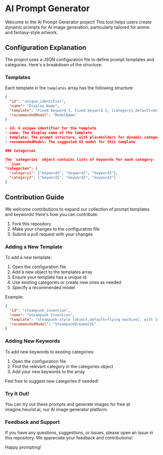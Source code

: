 # AI Prompt Generator

Welcome to the AI Prompt Generator project! This tool helps users create dynamic prompts for AI image generation, particularly tailored for anime and fantasy-style artwork.

## Configuration Explanation

The project uses a JSON configuration file to define prompt templates and categories. Here's a breakdown of the structure:

### Templates

Each template in the `templates` array has the following structure:

```json
{
  "id": "unique_identifier",
  "name": "Display Name",
  "template": "Fixed keyword 1, fixed keyword 2, [category1,default=default_value], [category2,default=default_value], some other fixed keyword",
  "recommendedModel": "ModelName"
}

- id: A unique identifier for the template
- name: The display name of the template
- template: The prompt structure, with placeholders for dynamic categories
- recommendedModel: The suggested AI model for this template

### Categories

The `categories` object contains lists of keywords for each category:
```json
"categories": {
  "category1": ["keyword1", "keyword2", "keyword3"],
  "category2": ["keyword1", "keyword2", "keyword3"]
}
```

## Contribution Guide
We welcome contributions to expand our collection of prompt templates and keywords! Here's how you can contribute:

1. Fork this repository
2. Make your changes to the configuration file
3. Submit a pull request with your changes

### Adding a New Template
To add a new template:

1. Open the configuration file
2. Add a new object to the templates array
3. Ensure your template has a unique id
4. Use existing categories or create new ones as needed
5. Specify a recommended model

Example:

```json
{
  "id": "steampunk_invention",
  "name": "Steampunk Invention",
  "template": "steampunk-style [object,default=flying machine], with [character,default=inventor] operating it, [environment,default=Victorian-era workshop], [lighting,default=warm gaslight], [style,default=detailed illustration]",
  "recommendedModel": "SteampunkDreamerXL"
}
```

### Adding New Keywords
To add new keywords to existing categories:

1. Open the configuration file
2. Find the relevant category in the categories object
3. Add your new keywords to the array

Feel free to suggest new categories if needed!

### Try It Out!
You can try out these prompts and generate images for free at imagine.heurist.ai, our AI image generator platform.

### Feedback and Support

If you have any questions, suggestions, or issues, please open an issue in this repository. We appreciate your feedback and contributions!

Happy prompting!